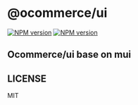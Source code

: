 # @ocommerce/ui

[![NPM version][react-image]][react-url]
[![NPM version][react-dom-image]][react-dom-url]

[react-image]: https://img.shields.io/badge/react-%3E=16.8.0-red.svg
[react-url]: https://github.com/facebook/react
[react-dom-image]: https://img.shields.io/badge/react--dom-%3E=16.8.0-red.svg
[react-dom-url]: https://github.com/facebook/react

## Ocommerce/ui base on mui

## LICENSE

MIT
